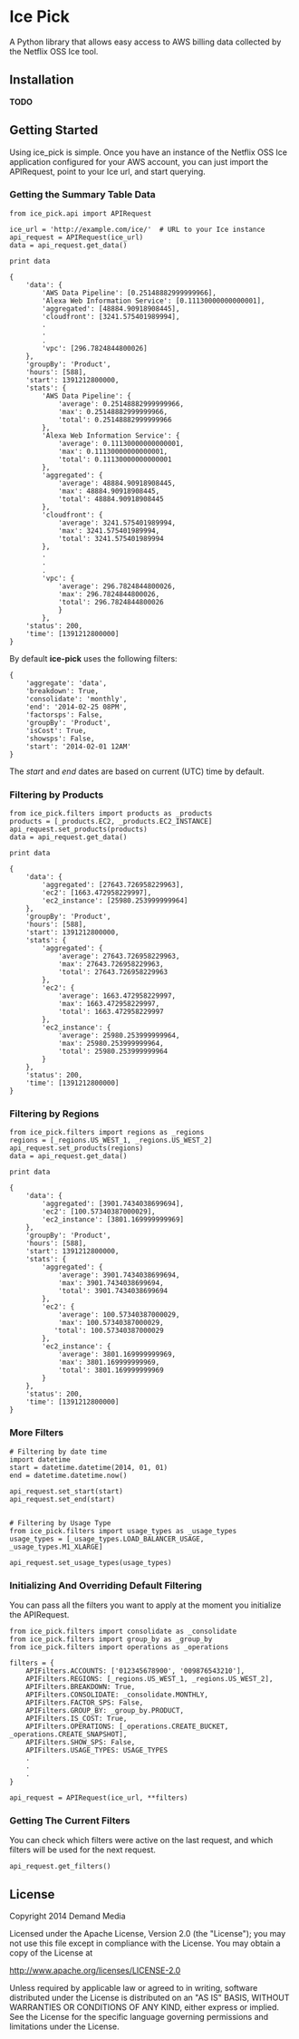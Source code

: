 # Ice Pick

A Python library that allows easy access to AWS billing data collected by the Netflix OSS Ice tool.


## Installation

**TODO**


## Getting Started

Using ice_pick is simple.  Once you have an instance of the Netflix OSS Ice application configured for your AWS account, you can just import the APIRequest, point to your Ice url, and start querying.

### Getting the Summary Table Data

    from ice_pick.api import APIRequest
    
    ice_url = 'http://example.com/ice/'  # URL to your Ice instance
    api_request = APIRequest(ice_url)
    data = api_request.get_data()
    
    print data
    
    {
        'data': {
            'AWS Data Pipeline': [0.25148882999999966],
            'Alexa Web Information Service': [0.11130000000000001],
            'aggregated': [48884.90918908445],
            'cloudfront': [3241.575401989994],
            .
            .
            .
            'vpc': [296.7824844800026]
        },
        'groupBy': 'Product',
        'hours': [588],
        'start': 1391212800000,
        'stats': {
            'AWS Data Pipeline': {
                'average': 0.25148882999999966,
                'max': 0.25148882999999966,
                'total': 0.25148882999999966
            },
            'Alexa Web Information Service': {
                'average': 0.11130000000000001,
                'max': 0.11130000000000001,
                'total': 0.11130000000000001
            },
            'aggregated': {
                'average': 48884.90918908445,
                'max': 48884.90918908445,
                'total': 48884.90918908445
            },
            'cloudfront': {
                'average': 3241.575401989994,
                'max': 3241.575401989994,
                'total': 3241.575401989994
            },
            .
            .
            .
            'vpc': {
                'average': 296.7824844800026,
                'max': 296.7824844800026,
                'total': 296.7824844800026
                }
            },
        'status': 200,
        'time': [1391212800000]
    }

By default **ice-pick** uses the following filters:

    {
        'aggregate': 'data',
        'breakdown': True,
        'consolidate': 'monthly',
        'end': '2014-02-25 08PM',
        'factorsps': False,
        'groupBy': 'Product',
        'isCost': True,
        'showsps': False,
        'start': '2014-02-01 12AM'
    }
    
The *start* and *end* dates are based on current (UTC) time by default.

### Filtering by Products

    from ice_pick.filters import products as _products
    products = [_products.EC2, _products.EC2_INSTANCE]
    api_request.set_products(products)
    data = api_request.get_data()
    
    print data
    
    {
        'data': {
            'aggregated': [27643.726958229963],
            'ec2': [1663.472958229997],
            'ec2_instance': [25980.253999999964]
        },
        'groupBy': 'Product',
        'hours': [588],
        'start': 1391212800000,
        'stats': {
            'aggregated': {
                'average': 27643.726958229963,
                'max': 27643.726958229963,
                'total': 27643.726958229963
            },
            'ec2': {
                'average': 1663.472958229997,
                'max': 1663.472958229997,
                'total': 1663.472958229997
            },
            'ec2_instance': {
                'average': 25980.253999999964,
                'max': 25980.253999999964,
                'total': 25980.253999999964
            }
        },
        'status': 200,
        'time': [1391212800000]
    }

### Filtering by Regions

    from ice_pick.filters import regions as _regions
    regions = [_regions.US_WEST_1, _regions.US_WEST_2]
    api_request.set_products(regions)
    data = api_request.get_data()
    
    print data
    
    {
        'data': {
            'aggregated': [3901.7434038699694],
            'ec2': [100.57340387000029],
            'ec2_instance': [3801.169999999969]
        },
        'groupBy': 'Product',
        'hours': [588],
        'start': 1391212800000,
        'stats': {
            'aggregated': {
                'average': 3901.7434038699694,
                'max': 3901.7434038699694,
                'total': 3901.7434038699694
            },
            'ec2': {
                'average': 100.57340387000029,
                'max': 100.57340387000029,
               'total': 100.57340387000029
            },
            'ec2_instance': {
                'average': 3801.169999999969,
                'max': 3801.169999999969,
                'total': 3801.169999999969
            }
        },            
        'status': 200,
        'time': [1391212800000]
    }
    
    
    
### More Filters

    # Filtering by date time
    import datetime
    start = datetime.datetime(2014, 01, 01)
    end = datetime.datetime.now()
    
    api_request.set_start(start)
    api_request.set_end(start)
    
    
    # Filtering by Usage Type
    from ice_pick.filters import usage_types as _usage_types
    usage_types = [_usage_types.LOAD_BALANCER_USAGE, _usage_types.M1_XLARGE]
    
    api_request.set_usage_types(usage_types)
    

### Initializing And Overriding Default Filtering

You can pass all the filters you want to apply at the moment you initialize the APIRequest.

    from ice_pick.filters import consolidate as _consolidate
    from ice_pick.filters import group_by as _group_by
    from ice_pick.filters import operations as _operations

    filters = {
        APIFilters.ACCOUNTS: ['012345678900', '009876543210'],
        APIFilters.REGIONS: [_regions.US_WEST_1, _regions.US_WEST_2],
        APIFilters.BREAKDOWN: True,
        APIFilters.CONSOLIDATE: _consolidate.MONTHLY,
        APIFilters.FACTOR_SPS: False,
        APIFilters.GROUP_BY: _group_by.PRODUCT,
        APIFilters.IS_COST: True,
        APIFilters.OPERATIONS: [_operations.CREATE_BUCKET, _operations.CREATE_SNAPSHOT],
        APIFilters.SHOW_SPS: False,
        APIFilters.USAGE_TYPES: USAGE_TYPES
        .
        .
        .
    }

    api_request = APIRequest(ice_url, **filters)


### Getting The Current Filters

You can check which filters were active on the last request, and which filters will be used for the next request.

    api_request.get_filters()

    
## License

Copyright 2014 Demand Media

Licensed under the Apache License, Version 2.0 (the "License");
you may not use this file except in compliance with the License.
You may obtain a copy of the License at

http://www.apache.org/licenses/LICENSE-2.0

Unless required by applicable law or agreed to in writing, software
distributed under the License is distributed on an "AS IS" BASIS,
WITHOUT WARRANTIES OR CONDITIONS OF ANY KIND, either express or implied.
See the License for the specific language governing permissions and
limitations under the License.
